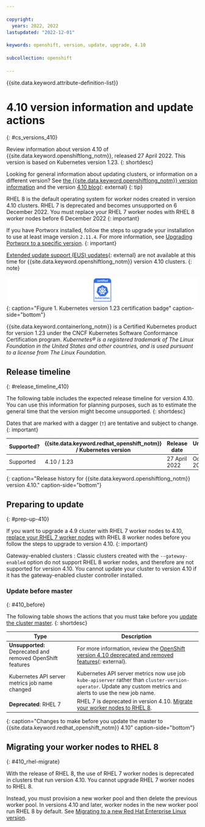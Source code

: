 ```yaml
---

copyright:
  years: 2022, 2022
lastupdated: "2022-12-01"

keywords: openshift, version, update, upgrade, 4.10

subcollection: openshift

---
```


{{site.data.keyword.attribute-definition-list}}




# 4.10 version information and update actions
{: #cs_versions_410}

Review information about version 4.10 of {{site.data.keyword.openshiftlong_notm}}, released 27 April 2022. This version is based on Kubernetes version 1.23. 
{: shortdesc}

Looking for general information about updating clusters, or information on a different version? See [the {{site.data.keyword.openshiftlong_notm}} version information](/docs/openshift?topic=openshift-openshift_changelog) and the version [4.10 blog](https://cloud.redhat.com/blog/introducing-red-hat-openshift-4.10){: external}
{: tip}

RHEL 8 is the default operating system for worker nodes created in version 4.10 clusters. RHEL 7 is deprecated and becomes unsupported on 6 December 2022. You must replace your RHEL 7 worker nodes with RHEL 8 worker nodes before 6 December 2022
{: important}

If you have Portworx installed, follow the steps to upgrade your installation to use at least image version `2.11.4`. For more information, see [Upgrading Portworx to a specific version](/docs/openshift?topic=openshift-portworx#px-update-specific).
{: important}

[Extended update support (EUS) updates](https://docs.openshift.com/container-platform/4.10/updating/preparing-eus-eus-upgrade.html){: external} are not available at this time for {{site.data.keyword.openshiftlong_notm}} version 4.10 clusters.
{: note}


![This badge indicates Kubernetes version 1.23 certification for {{site.data.keyword.containerlong_notm}}](images/certified-kubernetes-color.svg){: caption="Figure 1. Kubernetes version 1.23 certification badge" caption-side="bottom"}

{{site.data.keyword.containerlong_notm}} is a Certified Kubernetes product for version 1.23 under the CNCF Kubernetes Software Conformance Certification program. _Kubernetes® is a registered trademark of The Linux Foundation in the United States and other countries, and is used pursuant to a license from The Linux Foundation._



## Release timeline 
{: #release_timeline_410}

The following table includes the expected release timeline for version 4.10. You can use this information for planning purposes, such as to estimate the general time that the version might become unsupported. 
{: shortdesc}

Dates that are marked with a dagger (`†`) are tentative and subject to change.
{: important}

| Supported? | {{site.data.keyword.redhat_openshift_notm}} / Kubernetes version | Release date | Unsupported date |
| --- | --- | --- | --- |
| Supported | 4.10 / 1.23 | 27 April 2022 | October 2023`†` |
{: caption="Release history for {{site.data.keyword.openshiftlong_notm}} version 4.10." caption-side="bottom"}

## Preparing to update
{: #prep-up-410}

If you want to upgrade a 4.9 cluster with RHEL 7 worker nodes to 4.10, [replace your RHEL 7 worker nodes](#410_rhel-migrate) with RHEL 8 worker nodes before you follow the steps to upgrade to version 4.10. 
{: important}

Gateway-enabled clusters
:    Classic clusters created with the `--gateway-enabled` option do not support RHEL 8 worker nodes, and therefore are not supported for version 4.10. You cannot update your cluster to version 4.10 if it has the gateway-enabled cluster controller installed.

### Update before master
{: #410_before}

The following table shows the actions that you must take before you [update the cluster master](/docs/openshift?topic=openshift-update#master).
{: shortdesc}


| Type | Description |
| --- | --- |
| **Unsupported:** Deprecated and removed OpenShift features | For more information, review the [OpenShift version 4.10 deprecated and removed features](https://docs.openshift.com/container-platform/4.10/release_notes/ocp-4-10-release-notes.html#ocp-4-10-deprecated-removed-features){: external}. |
| Kubernetes API server metrics job name changed | Kubernetes API server metrics now use job `kube-apiserver` rather than `cluster-version-operator`. Update any custom metrics and alerts to use the new job name. |
| **Deprecated**: RHEL 7 | RHEL 7 is deprecated in version 4.10. [Migrate your worker nodes to RHEL 8](#410_rhel-migrate). |
{: caption="Changes to make before you update the master to {{site.data.keyword.redhat_openshift_notm}} 4.10" caption-side="bottom"}

## Migrating your worker nodes to RHEL 8
{: #410_rhel-migrate}

With the release of RHEL 8, the use of RHEL 7 worker nodes is deprecated in clusters that run version 4.10. You cannot upgrade RHEL 7 worker nodes to RHEL 8.

Instead, you must provision a new worker pool and then delete the previous worker pool. In versions 4.10 and later, worker nodes in the new worker pool run RHEL 8 by default. See [Migrating to a new Red Hat Enterprise Linux version](/docs/openshift?topic=openshift-rhel_migrate).






